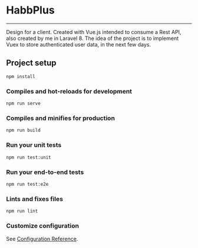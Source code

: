 # HabbPlus
-------------
Design for a client.
Created with Vue.js intended to consume a Rest API, also created by me in Laravel 8.
The idea of the project is to implement Vuex to store authenticated user data, in the next few days.

## Project setup
```
npm install
```

### Compiles and hot-reloads for development
```
npm run serve
```

### Compiles and minifies for production
```
npm run build
```

### Run your unit tests
```
npm run test:unit
```

### Run your end-to-end tests
```
npm run test:e2e
```

### Lints and fixes files
```
npm run lint
```

### Customize configuration
See [Configuration Reference](https://cli.vuejs.org/config/).
